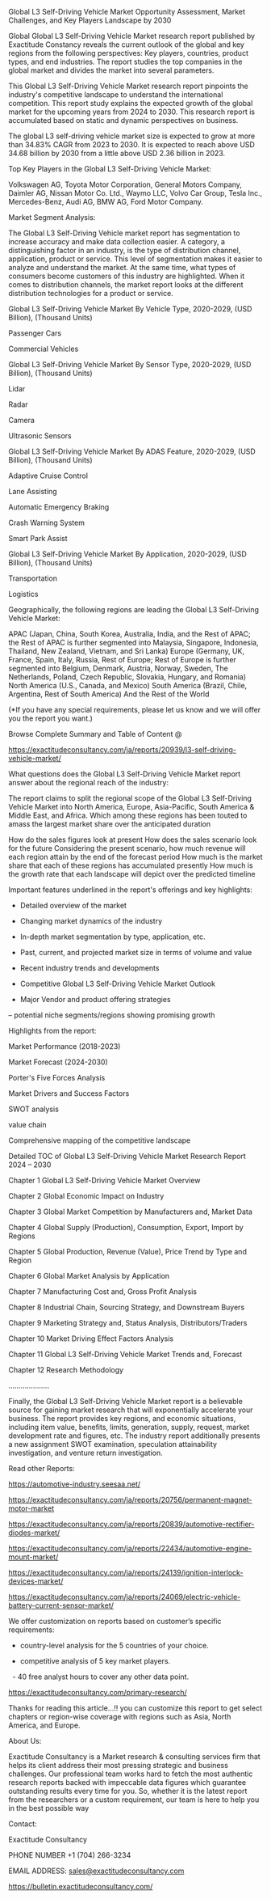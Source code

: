 Global L3 Self-Driving Vehicle Market Opportunity Assessment, Market Challenges, and Key Players Landscape by 2030

Global Global L3 Self-Driving Vehicle Market research report published by Exactitude Constancy reveals the current outlook of the global and key regions from the following perspectives: Key players, countries, product types, and end industries. The report studies the top companies in the global market and divides the market into several parameters.

This Global L3 Self-Driving Vehicle Market research report pinpoints the industry's competitive landscape to understand the international competition. This report study explains the expected growth of the global market for the upcoming years from 2024 to 2030. This research report is accumulated based on static and dynamic perspectives on business.

The global L3 self-driving vehicle market size is expected to grow at more than 34.83% CAGR from 2023 to 2030. It is expected to reach above USD 34.68 billion by 2030 from a little above USD 2.36 billion in 2023.

Top Key Players in the Global L3 Self-Driving Vehicle Market:

Volkswagen AG, Toyota Motor Corporation, General Motors Company, Daimler AG, Nissan Motor Co. Ltd., Waymo LLC, Volvo Car Group, Tesla Inc., Mercedes-Benz, Audi AG, BMW AG, Ford Motor Company.

Market Segment Analysis:

The Global L3 Self-Driving Vehicle market report has segmentation to increase accuracy and make data collection easier. A category, a distinguishing factor in an industry, is the type of distribution channel, application, product or service. This level of segmentation makes it easier to analyze and understand the market. At the same time, what types of consumers become customers of this industry are highlighted. When it comes to distribution channels, the market report looks at the different distribution technologies for a product or service.

Global L3 Self-Driving Vehicle Market By Vehicle Type, 2020-2029, (USD Billion), (Thousand Units)

Passenger Cars

Commercial Vehicles

Global L3 Self-Driving Vehicle Market By Sensor Type, 2020-2029, (USD Billion), (Thousand Units)

Lidar

Radar

Camera

Ultrasonic Sensors

Global L3 Self-Driving Vehicle Market By ADAS Feature, 2020-2029, (USD Billion), (Thousand Units)

Adaptive Cruise Control

Lane Assisting

Automatic Emergency Braking

Crash Warning System

Smart Park Assist

Global L3 Self-Driving Vehicle Market By Application, 2020-2029, (USD Billion), (Thousand Units)

Transportation

Logistics

Geographically, the following regions are leading the Global L3 Self-Driving Vehicle Market:

APAC (Japan, China, South Korea, Australia, India, and the Rest of APAC; the Rest of APAC is further segmented into Malaysia, Singapore, Indonesia, Thailand, New Zealand, Vietnam, and Sri Lanka)
Europe (Germany, UK, France, Spain, Italy, Russia, Rest of Europe; Rest of Europe is further segmented into Belgium, Denmark, Austria, Norway, Sweden, The Netherlands, Poland, Czech Republic, Slovakia, Hungary, and Romania)
North America (U.S., Canada, and Mexico)
South America (Brazil, Chile, Argentina, Rest of South America)
And the Rest of the World

(*If you have any special requirements, please let us know and we will offer you the report you want.)

Browse Complete Summary and Table of Content @

https://exactitudeconsultancy.com/ja/reports/20939/l3-self-driving-vehicle-market/

What questions does the Global L3 Self-Driving Vehicle Market report answer about the regional reach of the industry:

The report claims to split the regional scope of the Global L3 Self-Driving Vehicle Market into North America, Europe, Asia-Pacific, South America & Middle East, and Africa. Which among these regions has been touted to amass the largest market share over the anticipated duration

How do the sales figures look at present How does the sales scenario look for the future
Considering the present scenario, how much revenue will each region attain by the end of the forecast period
How much is the market share that each of these regions has accumulated presently
How much is the growth rate that each landscape will depict over the predicted timeline

Important features underlined in the report's offerings and key highlights:

- Detailed overview of the market

- Changing market dynamics of the industry

- In-depth market segmentation by type, application, etc.

- Past, current, and projected market size in terms of volume and value

- Recent industry trends and developments

- Competitive Global L3 Self-Driving Vehicle Market Outlook

- Major Vendor and product offering strategies

– potential niche segments/regions showing promising growth

Highlights from the report:

Market Performance (2018-2023)

Market Forecast (2024-2030)

Porter's Five Forces Analysis

Market Drivers and Success Factors

SWOT analysis

value chain

Comprehensive mapping of the competitive landscape

Detailed TOC of Global L3 Self-Driving Vehicle Market Research Report 2024 – 2030

Chapter 1 Global L3 Self-Driving Vehicle Market Overview

Chapter 2 Global Economic Impact on Industry

Chapter 3 Global Market Competition by Manufacturers and, Market Data

Chapter 4 Global Supply (Production), Consumption, Export, Import by Regions

Chapter 5 Global Production, Revenue (Value), Price Trend by Type and Region

Chapter 6 Global Market Analysis by Application

Chapter 7 Manufacturing Cost and, Gross Profit Analysis

Chapter 8 Industrial Chain, Sourcing Strategy, and Downstream Buyers

Chapter 9 Marketing Strategy and, Status Analysis, Distributors/Traders

Chapter 10 Market Driving Effect Factors Analysis

Chapter 11 Global L3 Self-Driving Vehicle Market Trends and, Forecast

Chapter 12 Research Methodology

………………..

Finally, the Global L3 Self-Driving Vehicle Market report is a believable source for gaining market research that will exponentially accelerate your business. The report provides key regions, and economic situations, including item value, benefits, limits, generation, supply, request, market development rate and figures, etc. The industry report additionally presents a new assignment SWOT examination, speculation attainability investigation, and venture return investigation.

Read other Reports:

https://automotive-industry.seesaa.net/

https://exactitudeconsultancy.com/ja/reports/20756/permanent-magnet-motor-market

https://exactitudeconsultancy.com/ja/reports/20839/automotive-rectifier-diodes-market/

https://exactitudeconsultancy.com/ja/reports/22434/automotive-engine-mount-market/

https://exactitudeconsultancy.com/ja/reports/24139/ignition-interlock-devices-market/

https://exactitudeconsultancy.com/ja/reports/24069/electric-vehicle-battery-current-sensor-market/

We offer customization on reports based on customer’s specific requirements:

- country-level analysis for the 5 countries of your choice.

- competitive analysis of 5 key market players.

  - 40 free analyst hours to cover any other data point.

https://exactitudeconsultancy.com/primary-research/

Thanks for reading this article...!! you can customize this report to get select chapters or region-wise coverage with regions such as Asia, North America, and Europe.

About Us:

Exactitude Consultancy is a Market research & consulting services firm that helps its client address their most pressing strategic and business challenges. Our professional team works hard to fetch the most authentic research reports backed with impeccable data figures which guarantee outstanding results every time for you. So, whether it is the latest report from the researchers or a custom requirement, our team is here to help you in the best possible way

Contact:

Exactitude Consultancy

PHONE NUMBER +1 (704) 266-3234

EMAIL ADDRESS: sales@exactitudeconsultancy.com

https://bulletin.exactitudeconsultancy.com/
